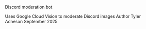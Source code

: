 Discord moderation bot

Uses Google Cloud Vision to moderate Discord images
Author Tyler Acheson September 2025
